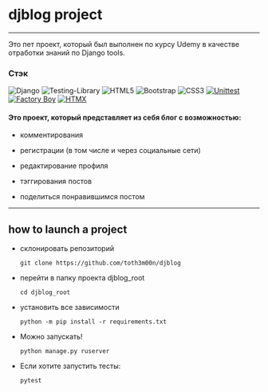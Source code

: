 # djblog project
---

Это пет проект, который был выполнен по курсу Udemy в качестве отработки знаний по Django tools.

### **Стэк**

![Django](https://img.shields.io/badge/django-%23092E20.svg?style=for-the-badge&logo=django&logoColor=white)
![Testing-Library](https://img.shields.io/badge/-TestingLibrary-%23E33332?style=for-the-badge&logo=testing-library&logoColor=white)
![HTML5](https://img.shields.io/badge/html5-%23E34F26.svg?style=for-the-badge&logo=html5&logoColor=white)
![Bootstrap](https://img.shields.io/badge/bootstrap-%238511FA.svg?style=for-the-badge&logo=bootstrap&logoColor=white)
![CSS3](https://img.shields.io/badge/css3-%231572B6.svg?style=for-the-badge&logo=css3&logoColor=white)
[![Unittest](https://img.shields.io/badge/Unittest-%23007C8C.svg?&style=for-the-badge&logo=Python&logoColor=white)](https://docs.python.org/3/library/unittest.html)
[![Factory Boy](https://img.shields.io/badge/Factory%20Boy-%23525252.svg?&style=for-the-badge)](https://factoryboy.readthedocs.io/)
[![HTMX](https://img.shields.io/badge/HTMX-%23607D8B.svg?&style=for-the-badge&logo=html5&logoColor=white)](https://htmx.org/)

#### Это проект, который представляет из себя блог с возможностью: 

- комментирования

- регистрации (в том числе и через социальные сети)

- редактирование профиля

- тэггирования постов

- поделиться понравившимся постом

----

## how to launch a project

+ склонировать репозиторий
  ```
  git clone https://github.com/toth3m00n/djblog
  ```
  
+ перейти в папку проекта djblog_root
  ```
  cd djblog_root
  ```
  
+ установить все зависимости 
  ```commandline
  python -m pip install -r requirements.txt
  ```

+ Можно запускать!
  ```
  python manage.py ruserver
  ```

+ Если хотите запустить тесты:
  ```
  pytest
  ``` 
